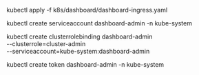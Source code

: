 kubectl apply -f k8s/dashboard/dashboard-ingress.yaml


kubectl create serviceaccount dashboard-admin -n kube-system

kubectl create clusterrolebinding dashboard-admin \
  --clusterrole=cluster-admin \
  --serviceaccount=kube-system:dashboard-admin

kubectl create token dashboard-admin -n kube-system

